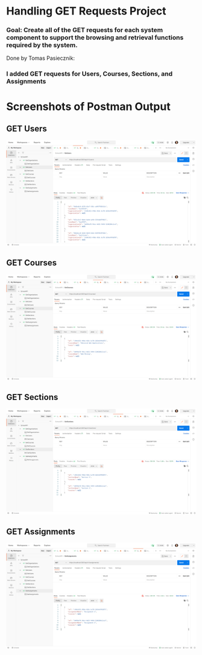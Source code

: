 # Handling GET Requests Project

### Goal: Create all of the GET requests for each system component to support the browsing and retrieval functions required by the system.

Done by Tomas Pasiecznik:

### I added GET requests for Users, Courses, Sections, and Assignments

# Screenshots of Postman Output  

## GET Users
![GetUsers](/GetUsers.png "GetUsers")

## GET Courses
![GetCourses](/GetCourses.png "GetCourses")

## GET Sections
![GetSections](/GetSections.png "GetSections")

## GET Assignments
![GetAssignments](/GetAssignments.png "GetAssignments")
